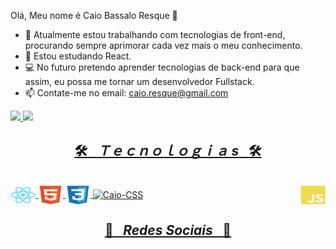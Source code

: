 Olá, Meu nome é Caio Bassalo Resque 👋

- 🔭 Atualmente estou trabalhando com tecnologias de front-end, procurando sempre aprimorar cada vez mais o meu conhecimento.
- 🌱 Estou estudando React.
- 💻 No futuro pretendo aprender tecnologias de back-end para que assim, eu possa me tornar um desenvolvedor Fullstack.
- 📫 Contate-me no email: caio.resque@gmail.com

<div>
<a href="https://github.com/caioresque">
<img width="42%" src="https://github-readme-stats.vercel.app/api?username=caioresque&show_icons=true&theme=gruvbox"/>
<img width="57%" src="https://github-readme-stats.vercel.app/api/top-langs/?username=caioresque&layout-compact&langs_count-16&theme=gruvbox"/>
<h2 align="center">🛠️&ensp; <i>Ｔｅｃｎｏｌｏｇｉａ s</i> &ensp;🛠️</h2>
<div style="display: inline_block"><br>
<div class="icons-container">
<img align="right" alt="Caio-Js" height="30" width="40" src="https://raw.githubusercontent.com/devicons/devicon/master/icons/javascript/javascript-plain.svg">
<img align="center" alt="Caio-React" height="30" width="40" src="https://raw.githubusercontent.com/devicons/devicon/master/icons/react/react-original.svg">
<img align="center" alt="Caio-HTML" height="30" width="40" src="https://raw.githubusercontent.com/devicons/devicon/master/icons/html5/html5-original.svg">
<img align="center" alt="Caio-CSS" height="30" width="40" src="https://raw.githubusercontent.com/devicons/devicon/master/icons/css3/css3-original.svg">
<img align="center" alt="Caio-CSS" height="30" width="40" src="https://skillicons.dev/icons?i=github" width="32" alt=" icon"/>
 </div>
  
  
  
 </div>

<h2 align="center">💬&ensp; <i>Redes Sociais</i> &ensp;💬</h2>

